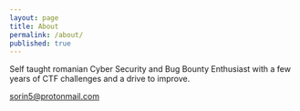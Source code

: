 ```yaml
---
layout: page
title: About
permalink: /about/
published: true
---
```


Self taught romanian Cyber Security and Bug Bounty Enthusiast with a few years of CTF challenges and a drive to improve.

[sorin5@protonmail.com](mailto:sorin5@protonmail.com)
<script style="float:right;" src="https://tryhackme.com/badge/39696"></script>



